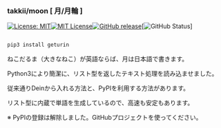 ### takkii/moon [ 月/月輪 ]

[![License: MIT](https://img.shields.io/badge/License-MIT-yellow.svg)](https://opensource.org/licenses/MIT)[![MIT License](http://img.shields.io/badge/license-MIT-blue.svg?style=flat)](LICENSE)[![GitHub release](https://img.shields.io/github/release/takkii/moon.svg?style=flat)](GitHub)[![GitHub Status](https://img.shields.io/github/last-commit/takkii/moon.svg?style=flat)]

```markdown

pip3 install geturin

```

ねこだるま（大きなねこ）が英語ならば、月は日本語で書きます。

Python3により簡潔に、リスト型を返したテキスト処理を読み込ませました。

従来通りDeinから入れる方法と、PyPIを利用する方法があります。

リスト型に内蔵で単語を生成しているので、高速も安定もあります。

※ PyPIの登録は解除しました。GitHubプロジェクトを使ってください。
